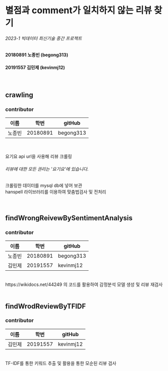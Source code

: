 # 별점과 comment가 일치하지 않는 리뷰 찾기 
###### 2023-1 빅데이터 최신기술 중간 프로젝트

#### 20180891 노종빈 (begong313)
#### 20191557 김민제 (kevinmj12)

<br>

## crawling
### contributor 
| 이름  | 학번       | gitHub    |
|-----|----------|-----------|
| 노종빈 | 20180891 | begong313 |

<Br>

요기요 api url을 사용해 리뷰 크롤링
###### 리뷰에 대한 모든 권리는 '요기요'에 있습니다.
크롤링한 데이터를 mysql db에 넣어 보관<br>
hanspell 라이브러리를 이용하여 맞춤법검사 및 전처리

<BR>

## findWrongReivewBySentimentAnalysis
### contributor 
| 이름  | 학번       | gitHub    |
|-----|----------|-----------|
| 노종빈 | 20180891 | begong313 |
| 김민제 | 20191557 | kevinmj12 |

<Br>
https://wikidocs.net/44249 의 코드를 활용하여 감정분석 모델 생성 및 리뷰 재검사


<br>

<Br>

## findWrodReviewByTFIDF
### contributor
| 이름  | 학번       | gitHub    |
|-----|----------|-----------|
| 김민제 | 20191557 | kevinmj12 |

<Br>
TF-IDF를 통한 키워드 추출 및 활용을 통한 모순된 리뷰 검사


